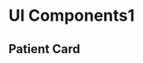 # UI Components1

## Patient Card

<preview path="./vue-components/patient-card/TC1.vue" title="Patient Card" editUrl="https://stackblitz.com/" description="Basic" :link="handleComponentName('ui-components/patient/patient-card')" />
